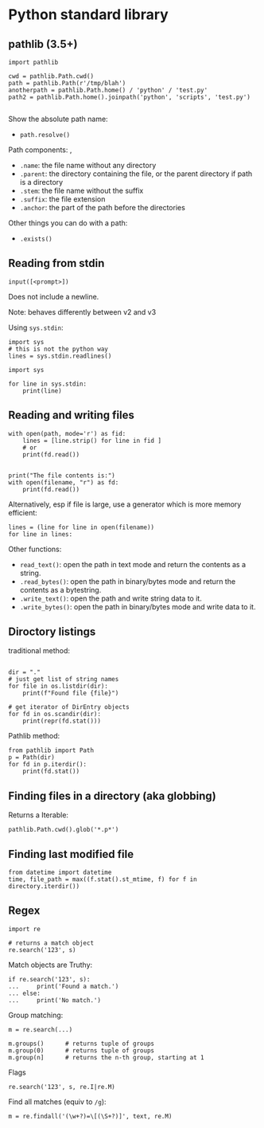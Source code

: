 # Python standard library

## pathlib (3.5+)

```
import pathlib

cwd = pathlib.Path.cwd()
path = pathlib.Path(r'/tmp/blah')
anotherpath = pathlib.Path.home() / 'python' / 'test.py'
path2 = pathlib.Path.home().joinpath('python', 'scripts', 'test.py')


```

Show the absolute path name:

* `path.resolve()`


Path components:
,
* `.name`: the file name without any directory
* `.parent`: the directory containing the file, or the parent directory if path is a directory
* `.stem`: the file name without the suffix
* `.suffix`: the file extension
* `.anchor`: the part of the path before the directories

Other things you can do with a path:

* `.exists()`


## Reading from stdin

`input([<prompt>])`

Does not include a newline.

Note: behaves differently between v2 and v3

Using `sys.stdin`:


```
import sys
# this is not the python way
lines = sys.stdin.readlines()
```


```
import sys

for line in sys.stdin:
    print(line)
```




## Reading and writing files


```
with open(path, mode='r') as fid:
    lines = [line.strip() for line in fid ]
    # or
    print(fd.read())


print("The file contents is:")
with open(filename, "r") as fd:
    print(fd.read())
```

Alternatively, esp if file is large, use a generator which is more memory efficient:

```
lines = (line for line in open(filename))
for line in lines:

```
Other functions:

* `read_text()`: open the path in text mode and return the contents as a string.
* `.read_bytes()`: open the path in binary/bytes mode and return the contents as a bytestring.
* `.write_text()`: open the path and write string data to it.
* `.write_bytes()`: open the path in binary/bytes mode and write data to it.


## Diroctory listings

traditional method:

```

dir = "."
# just get list of string names
for file in os.listdir(dir):
    print(f"Found file {file}")

# get iterator of DirEntry objects
for fd in os.scandir(dir):
    print(repr(fd.stat()))
```


Pathlib method:

```
from pathlib import Path
p = Path(dir)
for fd in p.iterdir():
    print(fd.stat())
```


## Finding files in a directory (aka globbing)


Returns a Iterable:

```
pathlib.Path.cwd().glob('*.p*')
```

## Finding last modified file

```
from datetime import datetime
time, file_path = max((f.stat().st_mtime, f) for f in directory.iterdir())
```


## Regex


```
import re

# returns a match object
re.search('123', s)
```


Match objects are Truthy:

```
if re.search('123', s):
...     print('Found a match.')
... else:
...     print('No match.')
```

Group matching:


```
m = re.search(...)

m.groups()      # returns tuple of groups
m.group(0)      # returns tuple of groups
m.group(n]      # returns the n-th group, starting at 1
```


Flags
```
re.search('123', s, re.I|re.M)

```

Find all matches (equiv to `/g`):

```
m = re.findall('(\w+?)=\[(\S+?)]', text, re.M)
```

